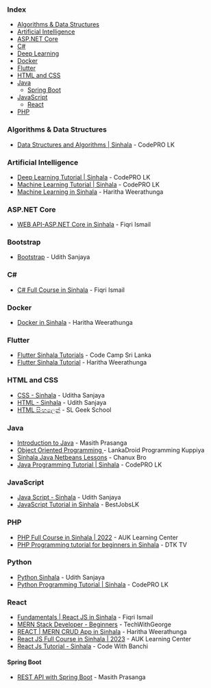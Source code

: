 ### Index

* [Algorithms & Data Structures](#algorithms--data-structures)
* [Artificial Intelligence](#artificial-intelligence)
* [ASP.NET Core](#aspnet-core)
* [C#](#csharp)
* [Deep Learning](#deep-learning)
* [Docker](#docker)
* [Flutter](#flutter)
* [HTML and CSS](#html-and-css)
* [Java](#java)
    * [Spring Boot](#spring-boot)
* [JavaScript](#javascript)
    * [React](#react)
* [PHP](#php)


### Algorithms & Data Structures

* [Data Structures and Algorithms \| Sinhala](https://www.youtube.com/playlist?list=PL495mke12zYDIwsabzb61OLdBpg3QDcXg) - CodePRO LK


### Artificial Intelligence

* [Deep Learning Tutorial \| Sinhala](https://www.youtube.com/playlist?list=PL495mke12zYBLz2j_RoYbIltaYxvaTd9k) - CodePRO LK
* [Machine Learning Tutorial \| Sinhala](https://www.youtube.com/playlist?list=PL495mke12zYDHN9ONfcal1eQfo8VqmOgu) - CodePRO LK
* [Machine Learning in Sinhala](https://www.youtube.com/playlist?list=PLtoqJbwHBeHwoVBWYTRvo_HAqwzvYMHGq) - Haritha Weerathunga


### ASP.NET Core

* [WEB API-ASP.NET Core in Sinhala](https://youtube.com/playlist?list=PLvvtf05eMZ2CpeAsq93DqWJHHyvCSa2Qn) - Fiqri Ismail


### Bootstrap

* [Bootstrap](https://youtube.com/playlist?list=PLXNgqM9ig24c7IdumyymD9q3e2hsz9U1m&feature=shared) - Udith Sanjaya


### <a id="csharp"></a>C\#

* [C# Full Course in Sinhala](https://youtube.com/playlist?list=PLvvtf05eMZ2CXD2JdZgSBgyl13ODqHOkO) - Fiqri Ismail


### Docker

* [Docker in Sinhala](https://www.youtube.com/playlist?list=PLtoqJbwHBeHw822TLAz3ODdfT72feqCqP) - Haritha Weerathunga


### Flutter

* [Flutter Sinhala Tutorials](https://www.youtube.com/playlist?list=PLdRfLcb1Dvix15denuU7KoSdPiy_Xzp24) - Code Camp Sri Lanka
* [Flutter Sinhala Tutorial](https://www.youtube.com/playlist?list=PLtoqJbwHBeHwvIdBcZ9ItZ6vr6LM6Bx8W) - Haritha Weerathunga


### HTML and CSS

*  [CSS - Sinhala](https://youtube.com/playlist?list=PLXNgqM9ig24fvVI7DQZdJCR8Z8NqyvecA&feature=shared) - Uditha Sanjaya
*  [HTML - Sinhala](https://youtube.com/playlist?list=PLXNgqM9ig24fJcb80ksUvFzaK6TYxMOir&feature=shared) - Udith Sanjaya
*  [HTML සිංහලෙන්](https://youtube.com/playlist?list=PLWAgeLqk4SjDlN6nHs91rECgx4PbzfoZh) - SL Geek School


### Java

* [Introduction to Java](https://www.youtube.com/playlist?list=PLuhSdp06EMkLgaWqSPZKLqePVw-dtqaTT) - Masith Prasanga
* [Object Oriented Programming ](https://youtube.com/playlist?list=PLqeCu_1ZdDl63h6YR3QsxcGOB7yDS7i3b) - LankaDroid Programming Kuppiya
* [Sinhala Java Netbeans Lessons](https://youtube.com/playlist?list=PLA3ZeQncjeVu9VHevp2SmPCQ9muVO3fEB) - Chanux Bro
* [Java Programming Tutorial \| Sinhala](https://www.youtube.com/playlist?list=PL495mke12zYANEM9p7JT5-99Yx8Z7z_ib) - CodePRO LK


### JavaScript

* [Java Script - Sinhala](https://youtube.com/playlist?list=PLXNgqM9ig24cM_oJq3xT4_paCMDKh4w2j&feature=shared) - Udith Sanjaya
* [JavaScript Tutorial in Sinhala](https://youtube.com/playlist?list=PLYmyc7wRFoQjxkHAzHh1UIdU7ZdjTQvQt) - BestJobsLK


### PHP

* [PHP Full Course in Sinhala \| 2022](https://www.youtube.com/watch?v=RdxtOQUflrk) - AUK Learning Center
* [PHP Programming tutorial for beginners in Sinhala](https://www.youtube.com/playlist?list=PLcQPAs1DjFpc4NIeAd4QzxsZYs67UQq6c) - DTK TV


### Python

* [Python Sinhala](https://youtube.com/playlist?list=PLXNgqM9ig24fNnzfhOUXduubQW-zfb9eV&feature=shared) - Udith Sanjaya
* [Python Programming Tutorial | Sinhala](https://www.youtube.com/playlist?list=PL495mke12zYC-ZUbzd1Z0Y6WteuvsMf7Z) - CodePRO LK


### React

* [Fundamentals \| React JS in Sinhala](https://youtube.com/playlist?list=PLvvtf05eMZ2DpDyWwmAjEuicvVxx4vIYB) - Fiqri Ismail
* [MERN Stack Developer - Beginners](https://www.youtube.com/playlist?list=PLvfC6i-hEZBnqqF7giszuYI0iqenU5NY0) -  TechWithGeorge
* [REACT \| MERN CRUD App in Sinhala](https://youtube.com/playlist?list=PLtoqJbwHBeHzAooLCGOzYVE9mkAeCnT9y) - Haritha Weerathunga
* [React JS Full Course in Sinhala \| 2023](https://www.youtube.com/watch?v=tM02uzhHDPI&t=759s) -  AUK Learning Center
* [React Js Tutorial - Sinhala](https://youtube.com/playlist?list=PL68g11dFe-_VDZNEjp3E4lD_OWaEEj0PY&feature=shared) - Code With Banchi 


#### Spring Boot

* [REST API with Spring Boot](https://www.youtube.com/playlist?list=PLuhSdp06EMkIhKEo_H-IjrG0cozCuS9lE) - Masith Prasanga
